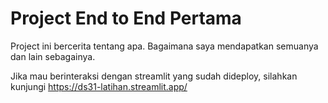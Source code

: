 # Project End to End Pertama

Project ini bercerita tentang apa. Bagaimana saya mendapatkan semuanya dan lain sebagainya.

Jika mau berinteraksi dengan streamlit yang sudah dideploy, silahkan kunjungi https://ds31-latihan.streamlit.app/
